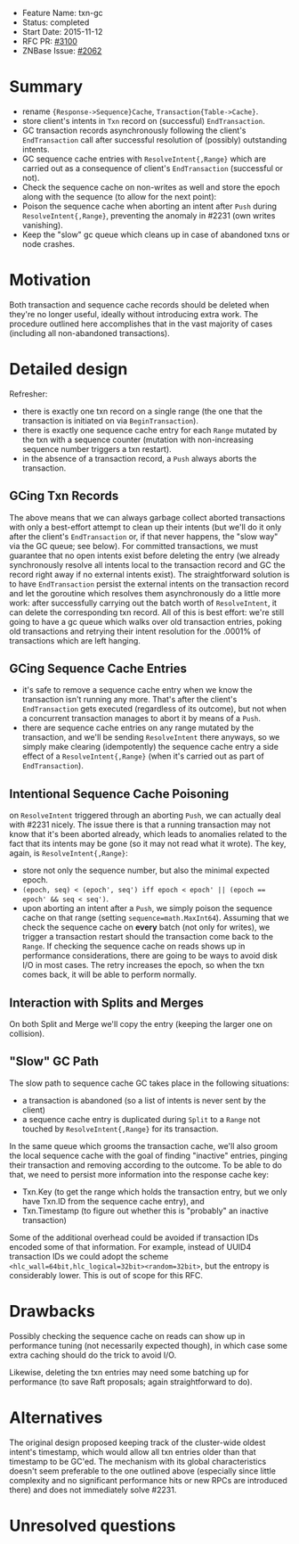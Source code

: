 - Feature Name: txn-gc
- Status: completed
- Start Date: 2015-11-12
- RFC PR: [#3100](https://github.com/znbasedb/znbase/pull/3100)
- ZNBase Issue: [#2062](https://github.com/znbasedb/znbase/issues/2062)

# Summary

* rename `{Response->Sequence}Cache`, `Transaction{Table->Cache}`.
* store client's intents in `Txn` record on (successful) `EndTransaction`.
* GC transaction records asynchronously following the client's `EndTransaction` call after successful resolution of (possibly) outstanding intents.
* GC sequence cache entries with `ResolveIntent{,Range}` which are carried out as a consequence of client's `EndTransaction` (successful or not).
* Check the sequence cache on non-writes as well and store the epoch along with the sequence (to allow for the next point):
* Poison the sequence cache when aborting an intent after `Push` during `ResolveIntent{,Range}`, preventing the anomaly in #2231 (own writes vanishing).
* Keep the "slow" gc queue which cleans up in case of abandoned txns or node crashes.

# Motivation

Both transaction and sequence cache records should be deleted when they're no longer useful, ideally without introducing extra work. The procedure outlined here accomplishes that in the vast majority of cases (including all non-abandoned transactions).

# Detailed design

Refresher:

* there is exactly one txn record on a single range (the one that the
  transaction is initiated on via `BeginTransaction`).
* there is exactly one sequence cache entry for each `Range` mutated by the txn
  with a sequence counter (mutation with non-increasing sequence number triggers
  a txn restart).
* in the absence of a transaction record, a `Push` always aborts the transaction.

## GCing Txn Records

The above means that we can always garbage collect aborted transactions with only a best-effort attempt to clean up their intents (but we'll do it only after the client's `EndTransaction` or, if that never happens, the "slow way" via the GC queue; see below).
For committed transactions, we must guarantee that no open intents exist before deleting the entry (we already synchronously resolve all intents local to the transaction record and GC the record right away if no external intents exist). The straightforward solution is to have `EndTransaction` persist the external intents on the transaction record and let the goroutine which resolves them asynchronously do a little more work: after successfully carrying out the batch worth of `ResolveIntent`, it can delete the corresponding txn record.
All of this is best effort: we're still going to have a gc queue which walks over old transaction entries, poking old transactions and retrying their intent resolution for the .0001% of transactions which are left hanging.

## GCing Sequence Cache Entries

* it's safe to remove a sequence cache entry when we know the transaction isn't running any more. That's after the client's `EndTransaction` gets executed (regardless of its outcome), but not when a concurrent transaction manages to abort it by means of a `Push`.
* there are sequence cache entries on any range mutated by the transaction, and we'll be sending `ResolveIntent` there anyways, so we simply make clearing (idempotently) the sequence cache entry a side effect of a `ResolveIntent{,Range}` (when it's carried out as part of `EndTransaction`).

## Intentional Sequence Cache Poisoning

on `ResolveIntent` triggered through an aborting `Push`, we can actually deal with #2231 nicely. The issue there is that a running transaction may not know that it's been aborted already, which leads to anomalies related to the fact that its intents may be gone (so it may not read what it wrote). The key, again, is `ResolveIntent{,Range}`:

* store not only the sequence number, but also the minimal expected epoch.
* `(epoch, seq) < (epoch', seq') iff epoch < epoch' || (epoch == epoch' && seq < seq')`.
* upon aborting an intent after a `Push`, we simply poison the sequence cache on that range (setting `sequence=math.MaxInt64`). Assuming that we check the sequence cache on **every** batch (not only for writes), we trigger a transaction restart should the transaction come back to the `Range`. If checking the sequence cache on reads shows up in performance considerations, there are going to be ways to avoid disk I/O in most cases.
The retry increases the epoch, so when the txn comes back, it will be able to perform normally.

## Interaction with Splits and Merges

On both Split and Merge we'll copy the entry (keeping the larger one on collision).

## "Slow" GC Path

The slow path to sequence cache GC takes place in the following situations:

* a transaction is abandoned (so a list of intents is never sent by the client)
* a sequence cache entry is duplicated during `Split` to a `Range` not touched by `ResolveIntent{,Range}` for its transaction.

In the same queue which grooms the transaction cache, we'll also groom the local sequence cache with the goal of finding "inactive" entries, pinging their transaction and removing according to the outcome. To be able to do that, we need to persist more information into the response cache key:

* Txn.Key (to get the range which holds the transaction entry, but we only have Txn.ID from the sequence cache entry), and
* Txn.Timestamp (to figure out whether this is "probably" an inactive transaction)

Some of the additional overhead could be avoided if transaction IDs encoded some of that information. For example, instead of UUID4 transaction IDs we could adopt the scheme `<hlc_wall=64bit,hlc_logical=32bit><random=32bit>`, but the entropy is considerably lower. This is out of scope for this RFC.

# Drawbacks

Possibly checking the sequence cache on reads can show up in performance tuning (not necessarily expected though), in which case some extra caching should do the trick to avoid I/O.

Likewise, deleting the txn entries may need some batching up for performance (to save Raft proposals; again straightforward to do).

# Alternatives

The original design proposed keeping track of the cluster-wide oldest intent's timestamp, which would allow all txn entries older than that timestamp to be GC'ed. The mechanism with its global characteristics doesn't seem preferable to the one outlined above (especially since little complexity and no significant performance hits or new RPCs are introduced there) and does not immediately solve #2231.

# Unresolved questions
